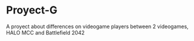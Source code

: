 # Proyect-G
A proyect about differences on videogame players between 2 videogames, HALO MCC and Battlefield 2042

